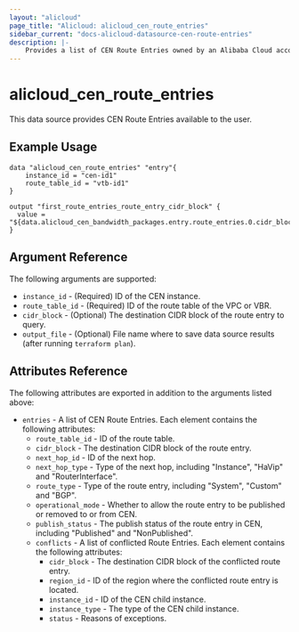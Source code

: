 ```yaml
---
layout: "alicloud"
page_title: "Alicloud: alicloud_cen_route_entries"
sidebar_current: "docs-alicloud-datasource-cen-route-entries"
description: |-
    Provides a list of CEN Route Entries owned by an Alibaba Cloud account.
---
```


# alicloud\_cen\_route\_entries

This data source provides CEN Route Entries available to the user.

## Example Usage

```
data "alicloud_cen_route_entries" "entry"{
	instance_id = "cen-id1"
	route_table_id = "vtb-id1"
}

output "first_route_entries_route_entry_cidr_block" {
  value = "${data.alicloud_cen_bandwidth_packages.entry.route_entries.0.cidr_block}"
}
```

## Argument Reference

The following arguments are supported:

* `instance_id` - (Required) ID of the CEN instance.
* `route_table_id` - (Required) ID of the route table of the VPC or VBR.
* `cidr_block` - (Optional) The destination CIDR block of the route entry to query.
* `output_file` - (Optional) File name where to save data source results (after running `terraform plan`).

## Attributes Reference

The following attributes are exported in addition to the arguments listed above:

* `entries` - A list of CEN Route Entries. Each element contains the following attributes:
  * `route_table_id` - ID of the route table.
  * `cidr_block` - The destination CIDR block of the route entry.
  * `next_hop_id` - ID of the next hop.
  * `next_hop_type` - Type of the next hop, including "Instance", "HaVip" and "RouterInterface".
  * `route_type` - Type of the route entry, including "System", "Custom" and "BGP".
  * `operational_mode` - Whether to allow the route entry to be published or removed to or from CEN.
  * `publish_status` - The publish status of the route entry in CEN, including "Published" and "NonPublished".
  * `conflicts` - A list of conflicted Route Entries. Each element contains the following attributes:
    * `cidr_block` - The destination CIDR block of the conflicted route entry.
    * `region_id` - ID of the region where the conflicted route entry is located.
    * `instance_id` - ID of the CEN child instance.
    * `instance_type` - The type of the CEN child instance.
    * `status` - Reasons of exceptions.